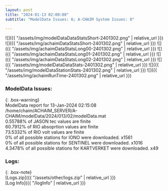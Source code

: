 ```yaml
---
layout: post
title: "2024-01-13 02:00:00"
subtitle: "ModelData Issues: 6; A-CHAIM System Issues: 0"

---
```


![]({{ "/assets/img/modelDataDataStatsShort-2401302.png" | relative_url }})
![]({{ "/assets/img/achaimDataStatsShort-2401302.png" | relative_url }})
![]({{ "/assets/img/achaimDataStatsLong00-2401302.png" | relative_url }})
![]({{ "/assets/img/achaimDataStatsLong01-2401302.png" | relative_url }})
![]({{ "/assets/img/achaimDataStatsLong02-2401302.png" | relative_url }})
![]({{ "/assets/img/modelDataDataStats-2401302.png" | relative_url }})
![]({{ "/assets/img/modelDataStationStats-2401302.png" | relative_url }})
![]({{ "/assets/img/achaimRunTime-2401302.png" | relative_url }})


### ModelData Issues:  
  
{: .box-warning}  
 ModelData report for 13-Jan-2024 02:15:08   
 /home/chaim/ACHAIM_SERVER/A-CHAIM/modelData/2024/013/02/modelData.mat   
 0.55788% of JASON tec values are finite   
 60.7912% of RIO absoprtion values are finite   
 73.5332% of RIO volt values are finite   
 0% of all possible stations for IONO were downloaded. x1561   
 0% of all possible stations for SENTINEL were downloaded. x1016   
 4.3478% of all possible stations for KARTVERKET were downloaded. x49   
  


### Logs:  
  
{: .box-note}  
[Logs.zip]({{ "/assets/other/logs.zip" | relative_url }})  
[Log Info]({{ "/logInfo" | relative_url }})  
